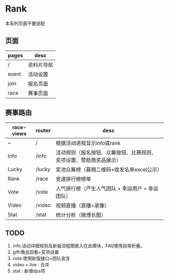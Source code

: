 # Rank
本系列页面不要适配

## 页面
pages | desc
---|---
/ | 资料片导航
event | 活动设置
join | 报名页面
race | 赛事页面

## 赛事路由
race-views | router | desc
---|---|---
~ | / | 根据活动进程显示info或rank
Info | /info | 活动规则（报名按钮、众筹按钮、比赛规则、奖项设置、赞助商奖品展示） 
Lucky | /lucky | 奖池众筹榜（募捐二维码+收发名单excel公示）
Rank | /race | 竞速排行榜榜单
Vote | /vote | 人气排行榜（产生人气团队 + 幸运用户 + 幸运团队）
Video | /video | 视频直播（直播+录像）
Stat | /stat | 统计分析（微博长图）

## TODO
1. info:活动详细规则及新版流程图嵌入在此模块，FAQ使用自带折叠。
2. gift:晚会回看+奖项设置
3. vote:使用新版接口+团队宣言
4. video + live : 合并
5. stat : 新增dps项
